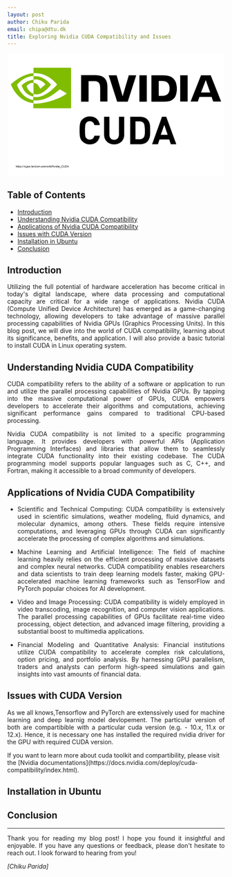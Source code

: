 ```yaml
---
layout: post
author: Chiku Parida
email: chipa@dtu.dk
title: Exploring Nvidia CUDA Compatibility and Issues
---
```


![Cover Image](/assets/fig/postfigs/cuda.png)

## Table of Contents
- [Introduction](#introduction)
- [Understanding Nvidia CUDA Compatibility](#understanding-nvidia-cuda-compatibility)
- [Applications of Nvidia CUDA Compatibility](#applications-of-nvidia-cuda-compatibility)
- [Issues with CUDA Version](#issues-with-cuda-version)
- [Installation in Ubuntu](#installation-in-ubuntu)
- [Conclusion](#conclusion)



## Introduction
<p style="text-align:justify;">Utilizing the full potential of hardware acceleration has become critical in today's digital landscape, 
where data processing and computational capacity are critical for a wide range of applications. Nvidia CUDA (Compute Unified Device Architecture) has emerged as a game-changing technology, 
allowing developers to take advantage of massive parallel processing capabilities of Nvidia GPUs (Graphics Processing Units). In this blog post, we will dive into the world of CUDA compatibility, 
learning about its significance, benefits, and application. I will also provide a basic tutorial to install CUDA in Linux operating system.</p>

## Understanding Nvidia CUDA Compatibility
<p style="text-align:justify;">CUDA compatibility refers to the ability of a software or application to run and utilize the parallel processing capabilities of Nvidia GPUs. 
By tapping into the massive computational power of GPUs, CUDA empowers developers to accelerate their algorithms and computations, 
achieving significant performance gains compared to traditional CPU-based processing.</p>

<p style="text-align:justify;">Nvidia CUDA compatibility is not limited to a specific programming language. 
It provides developers with powerful APIs (Application Programming Interfaces) and libraries that allow them to seamlessly 
integrate CUDA functionality into their existing codebase. The CUDA programming model supports popular languages such as C, C++, and Fortran, 
making it accessible to a broad community of developers.</p>

## Applications of Nvidia CUDA Compatibility
* <p style="text-align:justify;">Scientific and Technical Computing: CUDA compatibility is extensively used in scientific simulations, weather modeling, fluid dynamics,
  and molecular dynamics, among others. These fields require intensive computations,
  and leveraging GPUs through CUDA can significantly accelerate the processing of complex algorithms and simulations.</p>
* <p style="text-align:justify;">Machine Learning and Artificial Intelligence: The field of machine learning heavily relies on the efficient processing
  of massive datasets and complex neural networks. CUDA compatibility enables researchers and data scientists to
  train deep learning models faster, making GPU-accelerated machine learning frameworks such as TensorFlow and PyTorch popular
  choices for AI development.</p>
* <p style="text-align:justify;">Video and Image Processing: CUDA compatibility is widely employed in video transcoding, image recognition, and computer
  vision applications. The parallel processing capabilities of GPUs facilitate real-time video processing, object detection,
  and advanced image filtering, providing a substantial boost to multimedia applications.</p>
* <p style="text-align:justify;">Financial Modeling and Quantitative Analysis: Financial institutions utilize CUDA compatibility to accelerate
  complex risk calculations, option pricing, and portfolio analysis. By harnessing GPU parallelism,
  traders and analysts can perform high-speed simulations and gain insights into vast amounts of financial data.</p>

## Issues with CUDA Version
<p style="text-align:justify;">As we all knows,Tensorflow and PyTorch are extenssively used for machine learning and deep learnig model devlopement. The particular version of both are compartibible with a particular cuda version (e.g. - 10.x, 11.x or 12.x). Hence, it is necessary one has installed the required nvidia driver for the GPU with required CUDA version.</p>
If you want to learn more about cuda toolkit and compartibility, please visit the [Nvidia documentations](https://docs.nvidia.com/deploy/cuda-compatibility/index.html).

## Installation in Ubuntu

## Conclusion



---

<p style="text-align:justify;">Thank you for reading my blog post! I hope you found it insightful and enjoyable. 
If you have any questions or feedback, please don't hesitate to reach out. 
I look forward to hearing from you!</p>

*[Chiku Parida]*

